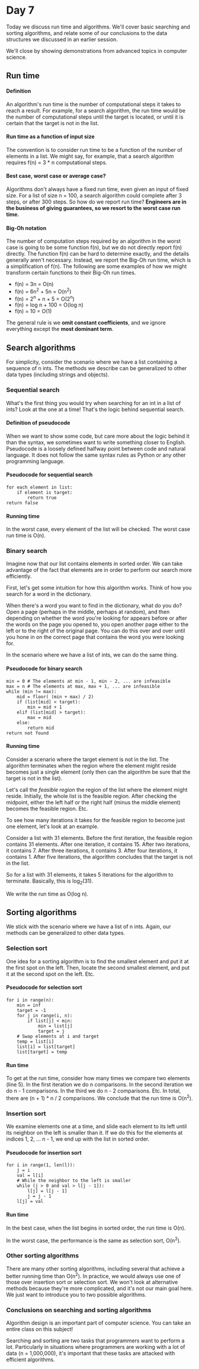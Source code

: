 # Day 7

Today we discuss run time and algorithms. We'll cover basic searching and sorting algorithms, and relate some of our conclusions to the data structures we discussed in an earlier session.

We'll close by showing demonstrations from advanced topics in computer science. 

## Run time

#### Definition

An algorithm's run time is the number of computational steps it takes to reach a result. For example, for a search algorithm, the run time would be the number of computational steps until the target is located, or until it is certain that the target is not in the list.

#### Run time as a function of input size

The convention is to consider run time to be a function of the number of elements in a list. We might say, for example, that a search algorithm requires f(n) = 3 * n computational steps.

#### Best case, worst case or average case?

Algorithms don't always have a fixed run time, even given an input of fixed size. For a list of size n = 100, a search algorithm could complete after 3 steps, or after 300 steps. So how do we report run time? **Engineers are in the business of giving guarantees, so we resort to the worst case run time.**

#### Big-Oh notation

The number of computation steps required by an algorithm in the worst case is going to be some function f(n), but we do not directly report f(n) directly. The function f(n) can be hard to determine exactly, and the details generally aren't necessary. Instead, we report the Big-Oh run time, which is a simplification of f(n). The following are some examples of how we might transform certain functions to their Big-Oh run times.

- f(n) = 3n = O(n)
- f(n) = 6n<sup>2</sup> + 5n = O(n<sup>2</sup>)
- f(n) = 2<sup>n</sup> + n + 5 = O(2<sup>n</sup>)
- f(n) = log n + 100 = O(log n)
- f(n) = 10 = O(1)

The general rule is we **omit constant coefficients**, and we ignore everything except the **most dominant term**.

## Search algorithms

For simplicity, consider the scenario where we have a list containing a sequence of n ints. The methods we describe can be generalized to other data types (including strings and objects).

### Sequential search

What's the first thing you would try when searching for an int in a list of ints? Look at the one at a time! That's the logic behind sequential search. 

#### Definition of pseudocode

When we want to show some code, but care more about the logic behind it than the syntax, we sometimes want to write something closer to English. Pseudocode is a loosely defined halfway point between code and natural language. It does not follow the same syntax rules as Python or any other programming language.

#### Pseudocode for sequential search

    for each element in list:
	    if element is target:
		    return true
    return false

#### Running time

In the worst case, every element of the list will be checked. The worst case run time is O(n).

### Binary search

Imagine now that our list contains elements in sorted order. We can take advantage of the fact that elements are in order to perform our search more efficiently.

First, let's get some intuition for how this algorithm works. Think of how you search for a word in the dictionary. 

When there's a word you want to find in the dictionary, what do you do? Open a page (perhaps in the middle, perhaps at random), and then depending on whether the word you're looking for appears before or after the words on the page you opened to, you open another page either to the left or to the right of the original page. You can do this over and over until you hone in on the correct page that contains the word you were looking for.

In the scenario where we have a list of ints, we can do the same thing. 

#### Pseudocode for binary search

    min = 0 # The elements at min - 1, min - 2, ... are infeasible
    max = n # The elements at max, max + 1, ... are infeasible
    while (min != max):
	    mid = floor( (min + max) / 2)
	    if (list[mid] < target):
		    min = mid + 1
	    elif (list[mid] > target):
		    max = mid
	    else:
		    return mid
    return not found

#### Running time

Consider a scenario where the target element is not in the list. The algorithm terminates when the region where the element might reside becomes just a single element (only then can the algorithm be sure that the target is not in the list).

Let's call the *feasible region* the region of the list where the element might reside. Initially, the whole list is the feasible region. After checking the midpoint, either the left half or the right half (minus the middle element) becomes the feasible region. Etc.

To see how many iterations it takes for the feasible region to become just one element, let's look at an example. 

Consider a list with 31 elements. Before the first iteration, the feasible region contains 31 elements. After one iteration, it contains 15. After two iterations, it contains 7. After three iterations, it contains 3. After four iterations, it contains 1. After five iterations, the algorithm concludes that the target is not in the list. 

So for a list with 31 elements, it takes 5 iterations for the algorithm to terminate. Basically, this is log<sub>2</sub>(31). 

We write the run time as O(log n).

## Sorting algorithms

We stick with the scenario where we have a list of n ints. Again, our methods can be generalized to other data types.

### Selection sort

One idea for a sorting algorithm is to find the smallest element and put it at the first spot on the left. Then, locate the second smallest element, and put it at the second spot on the left. Etc.

#### Pseudocode for selection sort

    for i in range(n):
	    min = inf
	    target = -1
	    for j in range(i, n):
		    if list[j] < min:
			    min = list[j]
			    target = j
	    # Swap elements at i and target
	    temp = list[i]
	    list[i] = list[target]
	    list[target] = temp

#### Run time

To get at the run time, consider how many times we compare two elements (line 5). In the first iteration we do n comparisons. In the second iteration we do n - 1 comparisons. In the third we do n - 2 comparisons. Etc. In total, there are (n + 1) * n / 2 comparisons. We conclude that the run time is O(n<sup>2</sup>).

### Insertion sort

We examine elements one at a time, and slide each element to its left until its neighbor on the left is smaller than it. If we do this for the elements at indices 1, 2, ... n - 1, we end up with the list in sorted order.

#### Pseudocode for insertion sort

    for i in range(1, len(l)):
	    j = i
	    val = l[i]
	    # While the neighbor to the left is smaller
	    while (j > 0 and val > l[j - 1]):
		    l[j] = l[j - 1]
		    j = j - 1
	    l[j] = val

#### Run time

In the best case, when the list begins in sorted order, the run time is O(n).

In the worst case, the performance is the same as selection sort, O(n<sup>2</sup>).

### Other sorting algorithms

There are many other sorting algorithms, including several that achieve a better running time than O(n<sup>2</sup>). In practice, we would always use one of those over insertion sort or selection sort. We won't look at alternative methods because they're more complicated, and it's not our main goal here. We just want to introduce you to two possible algorithms.

### Conclusions on searching and sorting algorithms

Algorithm design is an important part of computer science. You can take an entire class on this subject!

Searching and sorting are two tasks that programmers want to perform a lot. Particularly in situations where programmers are working with a lot of data (n = 1,000,000), it's important that these tasks are attacked with efficient algorithms.